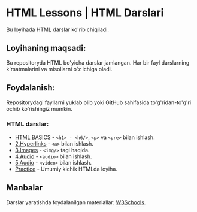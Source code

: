 # HTML Lessons | HTML Darslari

Bu loyihada HTML darslar ko'rib chiqiladi.

## Loyihaning maqsadi:
Bu repositoryda HTML bo'yicha darslar jamlangan. Har bir fayl darslarning k'rsatmalarini va misollarni o'z ichiga oladi.

## Foydalanish:
Repositorydagi fayllarni yuklab olib yoki GitHub sahifasida to'g'ridan-to'g'ri ochib ko'rishingiz mumkin.

### HTML darslar:
- <a href="https://github.com/MrAbdukarim/HTML-lessons/tree/main/1.%20HTML%20Basics">HTML BASICS<a/> -  ``<h1> - <h6/>``, ```<p>``` va ````<pre>```` bilan ishlash.
- <a href="https://github.com/MrAbdukarim/HTML-lessons/tree/main/2.Hyperlinks">2.Hyperlinks<a/> -  ``<a>`` bilan ishlash.
- <a href="https://github.com/MrAbdukarim/HTML-lessons/tree/main/3.Images">3.Images<a/> -  ``<img/>`` tagi haqida.
- <a href="https://github.com/MrAbdukarim/HTML-lessons/tree/main/4.Audio">4.Audio<a/> -  ``<audio>`` bilan ishlash.
- <a href="https://github.com/MrAbdukarim/HTML-lessons/tree/main/5.Video">5.Audio<a/> -  ``<video>`` bilan ishlash.
- <a href="https://github.com/MrAbdukarim/HTML-lessons/blob/main/Practice.html">Practice<a/> -  Umumiy kichik HTMLda loyiha.

## Manbalar
Darslar yaratishda foydalanilgan materiallar: [W3Schools](https://www.w3schools.com).
